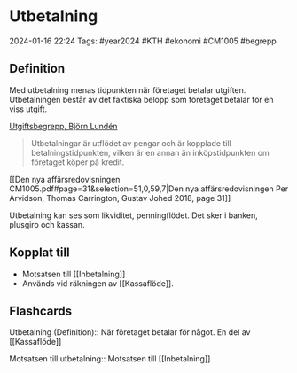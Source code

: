 # Utbetalning

2024-01-16 22:24
Tags: #year2024 #KTH #ekonomi #CM1005 #begrepp

## Definition

Med utbetalning menas tidpunkten när företaget betalar utgiften. Utbetalningen består av det faktiska belopp som företaget betalar för en viss utgift.

[Utgiftsbegrepp, Björn Lundén](https://www.bjornlunden.se/f%C3%B6retagande/utgiftsbegrepp__404)

> Utbetalningar är utflödet av pengar och är kopplade till betalningstidpunkten, vilken är en annan än inköpstidpunkten om företaget köper på kredit.

[[Den nya affärsredovisningen CM1005.pdf#page=31&selection=51,0,59,7|Den nya affärsredovisningen Per Arvidson, Thomas Carrington, Gustav Johed 2018, page 31]]

Utbetalning kan ses som likviditet, penningflödet. Det sker i banken, plusgiro och kassan.

## Kopplat till

- Motsatsen till [[Inbetalning]]
- Används vid räkningen av [[Kassaflöde]].

## Flashcards

Utbetalning (Definition):: När företaget betalar för något. En del av [[Kassaflöde]]
<!--SR:!2024-02-08,10,272!2024-02-14,14,290-->

Motsatsen till utbetalning:: Motsatsen till [[Inbetalning]]
<!--SR:!2024-02-12,17,292!2024-02-16,17,292-->
